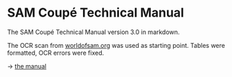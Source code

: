 # SAM Coupé Technical Manual

The SAM Coupé Technical Manual version 3.0 in markdown.

The OCR scan from [worldofsam.org](https://www.worldofsam.org/products/sam-coupe-technical-manual) was used as starting point. Tables were formatted, OCR errors were fixed.

-> [the manual]([url](https://github.com/stefandrissen/sam-coupe-technical-manual/blob/main/techmanual.md))
